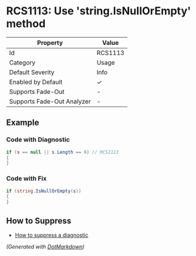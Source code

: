 # RCS1113: Use 'string\.IsNullOrEmpty' method

| Property                    | Value    |
| --------------------------- | -------- |
| Id                          | RCS1113  |
| Category                    | Usage    |
| Default Severity            | Info     |
| Enabled by Default          | &#x2713; |
| Supports Fade\-Out          | \-       |
| Supports Fade\-Out Analyzer | \-       |

## Example

### Code with Diagnostic

```csharp
if (s == null || s.Length == 0) // RCS1113
{
}
```

### Code with Fix

```csharp
if (string.IsNullOrEmpty(s))
{
}
```

## How to Suppress

* [How to suppress a diagnostic](../HowToConfigureAnalyzers#how-to-suppress-a-diagnostic)

*\(Generated with [DotMarkdown](http://github.com/JosefPihrt/DotMarkdown)\)*